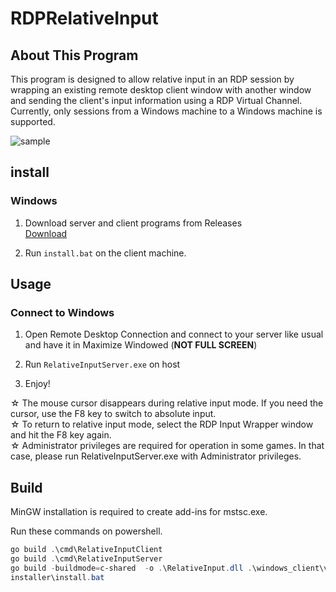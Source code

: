 # RDPRelativeInput
## About This Program
This program is designed to allow relative input in an RDP session by wrapping an existing remote desktop client window with another window and sending the client's input information using a RDP Virtual Channel. Currently, only sessions from a Windows machine to a Windows machine is supported.

![sample](https://gyazo.com/be1c9e2af08539d06cebe4932b4e568d.gif)

## install

### Windows

1. Download server and client programs from Releases<br>
[Download](https://github.com/TKMAX777/RDPRelativeInput/releases)

2. Run `install.bat` on the client machine.

## Usage

### Connect to Windows

1. Open Remote Desktop Connection and connect to your server like usual and have it in Maximize Windowed (**NOT FULL SCREEN**)

2. Run `RelativeInputServer.exe` on host

3. Enjoy!

  ☆ The mouse cursor disappears during relative input mode. If you need the cursor, use the F8 key to switch to absolute input.<br />
  ☆ To return to relative input mode, select the RDP Input Wrapper window and hit the F8 key again.<br />
  ☆ Administrator privileges are required for operation in some games. In that case, please run RelativeInputServer.exe with Administrator privileges.
  
## Build

MinGW installation is required to create add-ins for mstsc.exe.

Run these commands on powershell.

```powershell
go build .\cmd\RelativeInputClient
go build .\cmd\RelativeInputServer
go build -buildmode=c-shared  -o .\RelativeInput.dll .\windows_client\virtualchannel
installer\install.bat
```
